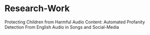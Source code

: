 # Research-Work
Protecting Children from Harmful Audio Content: Automated Profanity Detection From English Audio in Songs and Social-Media
